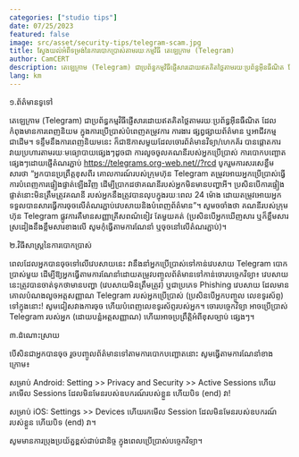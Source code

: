 ```yaml
---
categories: ["studio tips"]
date: 07/25/2023
featured: false
image: src/asset/security-tips/telegram-scam.jpg
title: ស្វែងយល់អំពីទម្រង់នៃការបោកប្រាស់តាមរយៈកម្មវិធី តេឡេក្រាម (Telegram)
author: CamCERT
description: តេឡេក្រាម (Telegram) ជាប្រព័ន្ធកម្មវិធីផ្ញើសារដោយឥតគិតថ្លៃតាមរយៈប្រព័ន្ធអ៊ីនធឺណិត ដែលកំពុងមានការពេញនិយម ក្នុងការប្រើប្រាស់
lang: km
---
```


១.ព័ត៌មានទូទៅ

តេឡេក្រាម (Telegram) ជាប្រព័ន្ធកម្មវិធីផ្ញើសារដោយឥតគិតថ្លៃតាមរយៈប្រព័ន្ធអ៊ីនធឺណិត ដែលកំពុងមានការពេញនិយម ក្នុងការប្រើប្រាស់បំពេញតម្រូវការ ការងារ ផ្សព្វផ្សាយព័ត៌មាន ឬអាជីវកម្មជាដើម។ ទន្ទឹមនឹងការពេញនិយមនេះ ក៏ជាឱកាសមួយដែលចោរព័ត៌មានវិទ្យា/ហេកគ័រ បានផ្តោតការវាយប្រហារតាមរយៈមធ្យោបាយផ្សេងៗដូចជា ការលួចចូលគណនីរបស់អ្នកប្រើប្រាស់ ការបោកបញ្ឆោតផ្សេងៗដោយផ្ញើតំណរភ្ជាប់ https://telegrams.org-web.net//?rcd បូករួមការសរសេខ្លឹមសារថា “អ្នកបានប្រព្រឹត្តខុសពីរ គោលការណ៍របស់ក្រុមហ៊ុន Telegram តម្រូវអោយអ្នកប្រើប្រាស់ធ្វើការបំពេញការផ្ទៀងផ្ទាត់ឡើងវិញ ដើម្បីប្រាកដថាគណនីរបស់អ្នកមិនមានបញ្ហាអី។ ប្រសិនបើការផ្ទៀងផ្ទាត់នោះមិនត្រឹមត្រូវគណនី របស់អ្នកនឹងត្រូវបានលុបក្នុងរយៈពេល 24 ម៉ោង ដោយតម្រូវអោយអ្នកទទួលបានសារធ្វើការចុចលើតំណរភ្ជាប់វេបសាយនិងបំពេញព័ត៌មាន”។ សូមចចាំងថា គណនីរបស់ក្រុមហ៊ុន Telegram ផ្លូវការគឺមានសញ្ញាគ្រីសពណ៌ខៀវ តែមួយគត់ (ប្រសិនបើអ្នកឃើញសារ ឬក៏ខ្លឹមសារ ស្រដៀងនឹងខ្លឹមសារខាងលើ សូមកុំធ្វើតាមការណែនាំ ឬចុចនៅលើតំណរភ្ជាប់)។

២.វិធីសាស្ត្រនៃការបោកប្រាស់

ពេលដែលអ្នកបានចុចទៅលើវេបសាយនេះ វានឹងនាំអ្នកប្រើប្រាស់ទៅកាន់វេបសាយ Telegram បោកប្រាស់មួយ​ ដើម្បីឱ្យអ្នកធ្វើតាមការណែនាំដោយតម្រូវបញ្ចូល​ព័ត៌មានទៅកាន់ចោរបច្ចេកវិទ្យា៖ វេបសាយនេះត្រូវបានចាត់ទុកថាមានបញ្ហា (វេបសាយមិនត្រឹមត្រូវ) ឬជាប្រភេទ Phishing វេបសាយ ដែលមានគោលបំណងលួចអត្តសញ្ញាណ Telegram របស់អ្នកប្រើប្រាស់ ​(ប្រសិនបើអ្នកបញ្ចូល លេខទូរស័ព្ទ) ទៅក្នុងនោះ! សូមជៀសវាងការចុច ហើយបំពេញលេខទូរស័ព្ទរបស់អ្នក។ ចោរបច្ចេកវិទ្យា អាចប្រើប្រាស់ Telegram របស់អ្នក (ដោយបន្លំអត្តសញ្ញាណ) ហើយអាចប្រព្រឹត្តិអំពីខុសច្បាប់ ផ្សេងៗ។

៣.ដំណោះស្រាយ

បើសិនជាអ្នកបានចុច រួចបញ្ចូលព័ត៌មានទៅតាមការបោកបញ្ជោតនោះ សូមធ្វើតាមការណែនាំខាងក្រោម៖

សម្រាប់ ​Android:
Setting >> Privacy and Security >> Active Sessions ហើយរកមើល Sessions ដែលមិនមែនរបស់ឧបករណ៍របស់ខ្លួន ហើយបិទ ​(end) វា!

សម្រាប់ ​iOS:
Settings >> Devices ហើយរកមើល Session ដែលមិនមែនរបស់ឧបករណ៍របស់ខ្លួន ហើយបិទ ​(end) វា។

សូមមានការប្រុងប្រយ័ត្នខ្ពស់ជាប់ជានិច្ច ក្នុងពេលប្រើប្រាស់បច្ចេកវិទ្យា។

